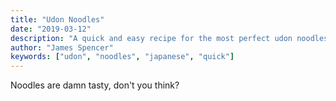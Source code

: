 ```yaml
---
title: "Udon Noodles"
date: "2019-03-12"
description: "A quick and easy recipe for the most perfect udon noodles"
author: "James Spencer"
keywords: ["udon", "noodles", "japanese", "quick"]
---
```


Noodles are damn tasty, don't you think?
